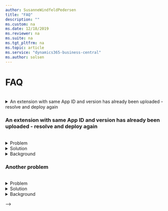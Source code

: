 ```yaml
---
author: SusanneWindfeldPedersen
title: "FAQ"
description: ""
ms.custom: na
ms.date: 12/18/2019
ms.reviewer: na
ms.suite: na
ms.tgt_pltfrm: na
ms.topic: article
ms.service: "dynamics365-business-central"
ms.author: solsen
---
```


# FAQ

<br>
<details><summary>An extension with same App ID and version has already been uploaded - resolve and deploy again</summary>
<p>
Within the region, potentially on a different tenant, an extension with the same <AppID, Version> has been uploaded, but different contents or different name.

The author should increase the version of the extension he is publishing.

Help...
</p>
</details>



### An extension with same App ID and version has already been uploaded - resolve and deploy again
<br>
<details><summary>Problem</summary>
<p>
Within the region, potentially on a different tenant, an extension with the same <AppID, Version> has been uploaded, but different contents or different name.
</p>
</details>
<details><summary>Solution</summary>
<p>
The author should increase the version of the extension he is publishing.
</p>
</details>
<details><summary>Background</summary>
<p>
[Help](https://docs.microsoft.com/en-us/dynamics365/business-central/dev-itpro/developer/devenv-deploy-tenant-customization)</p>
</details>

### Another problem
<br>
<details><summary>Problem</summary>
<p>
Another problem is that...
</p>
</details>
<details><summary>Solution</summary>
<p>
Another solution to the problem is to...
</p>
</details>
<details><summary>Background</summary>
<p>
For additional guidance....)</p>
</details>

-->
<!--
## Problem
Within the region, potentially on a different tenant, an extension with the same <AppID, Version> has been uploaded, but different contents or different name.
 
## Solution
The author should increase the version of the extension he is publishing.

## Background #
[Help](https://docs.microsoft.com/en-us/dynamics365/business-central/dev-itpro/developer/devenv-deploy-tenant-customization) -->
 
